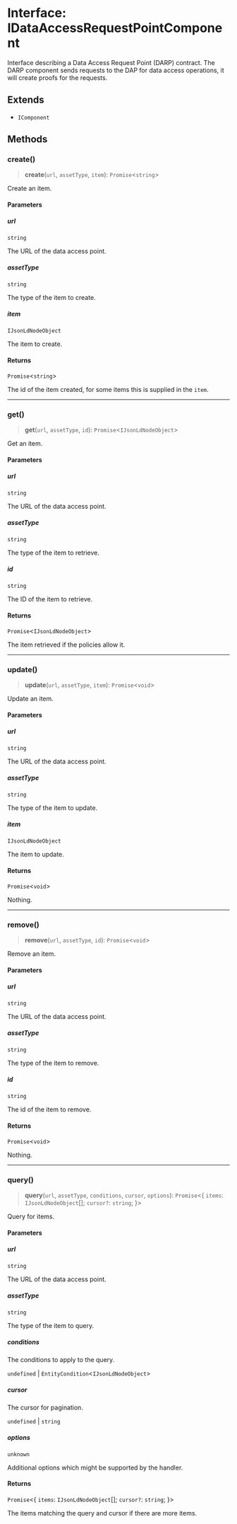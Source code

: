 # Interface: IDataAccessRequestPointComponent

Interface describing a Data Access Request Point (DARP) contract.
The DARP component sends requests to the DAP for data access operations,
it will create proofs for the requests.

## Extends

- `IComponent`

## Methods

### create()

> **create**(`url`, `assetType`, `item`): `Promise`\<`string`\>

Create an item.

#### Parameters

##### url

`string`

The URL of the data access point.

##### assetType

`string`

The type of the item to create.

##### item

`IJsonLdNodeObject`

The item to create.

#### Returns

`Promise`\<`string`\>

The id of the item created, for some items this is supplied in the `item`.

***

### get()

> **get**(`url`, `assetType`, `id`): `Promise`\<`IJsonLdNodeObject`\>

Get an item.

#### Parameters

##### url

`string`

The URL of the data access point.

##### assetType

`string`

The type of the item to retrieve.

##### id

`string`

The ID of the item to retrieve.

#### Returns

`Promise`\<`IJsonLdNodeObject`\>

The item retrieved if the policies allow it.

***

### update()

> **update**(`url`, `assetType`, `item`): `Promise`\<`void`\>

Update an item.

#### Parameters

##### url

`string`

The URL of the data access point.

##### assetType

`string`

The type of the item to update.

##### item

`IJsonLdNodeObject`

The item to update.

#### Returns

`Promise`\<`void`\>

Nothing.

***

### remove()

> **remove**(`url`, `assetType`, `id`): `Promise`\<`void`\>

Remove an item.

#### Parameters

##### url

`string`

The URL of the data access point.

##### assetType

`string`

The type of the item to remove.

##### id

`string`

The id of the item to remove.

#### Returns

`Promise`\<`void`\>

Nothing.

***

### query()

> **query**(`url`, `assetType`, `conditions`, `cursor`, `options`): `Promise`\<\{ `items`: `IJsonLdNodeObject`[]; `cursor?`: `string`; \}\>

Query for items.

#### Parameters

##### url

`string`

The URL of the data access point.

##### assetType

`string`

The type of the item to query.

##### conditions

The conditions to apply to the query.

`undefined` | `EntityCondition`\<`IJsonLdNodeObject`\>

##### cursor

The cursor for pagination.

`undefined` | `string`

##### options

`unknown`

Additional options which might be supported by the handler.

#### Returns

`Promise`\<\{ `items`: `IJsonLdNodeObject`[]; `cursor?`: `string`; \}\>

The items matching the query and cursor if there are more items.
